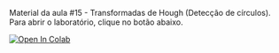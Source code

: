 Material da aula #15 - Transformadas de Hough (Detecção de círculos). Para abrir o laboratório, clique no botão abaixo.

[![Open In Colab](https://colab.research.google.com/assets/colab-badge.svg)](https://colab.research.google.com/github/wlcosta/es235_pdi/blob/master/15_hough_circulos/lab.ipynb)
